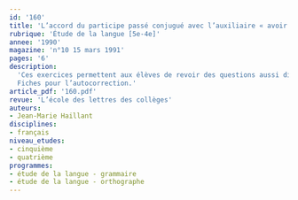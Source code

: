 ```yaml
---
id: '160'
title: 'L’accord du participe passé conjugué avec l’auxiliaire « avoir » '
rubrique: 'Étude de la langue [5e-4e]'
annee: '1990'
magazine: 'n°10 15 mars 1991'
pages: '6'
description: 
  'Ces exercices permettent aux élèves de revoir des questions aussi diverses que l’accord du participe passé, les propositions subordonnées relatives et temporelles, la pronominalisation, l’emploi des temps composés de l’indicatif, etc.
  Fiches pour l’autocorrection.'
article_pdf: '160.pdf'
revue: 'L’école des lettres des collèges'
auteurs:
- Jean-Marie Haillant
disciplines:
- français
niveau_etudes:
- cinquième
- quatrième
programmes:
- étude de la langue - grammaire
- étude de la langue - orthographe
---
```

